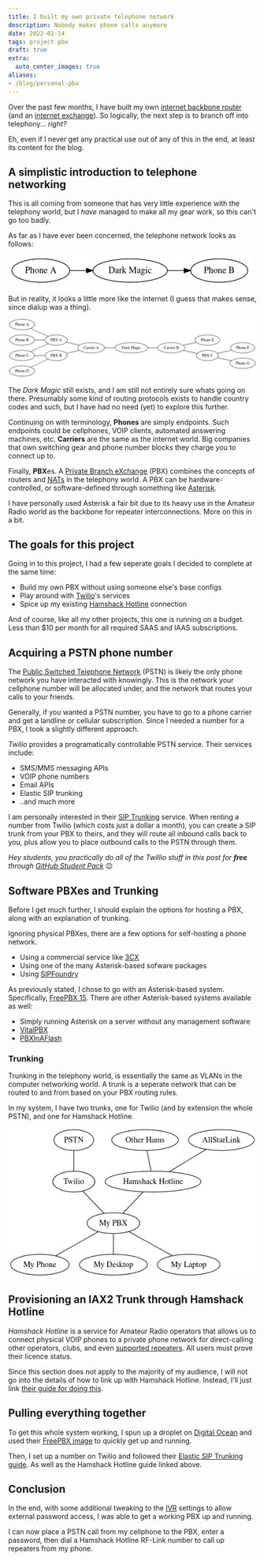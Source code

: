 ```yaml
---
title: I built my own private telephone network
description: Nobody makes phone calls anymore
date: 2022-02-14
tags: project pbx
draft: true
extra:
  auto_center_images: true
aliases:
- /blog/personal-pbx
---
```


Over the past few months, I have built my own [internet backbone router](@/blog/2021-11-14-amprnet-bgp.md) (and an [internet exchange](https://ffixp.net)). So logically, the next step is to branch off into telephony... *right?*

Eh, even if I never get any practical use out of any of this in the end, at least its content for the blog.

## A simplistic introduction to telephone networking

This is all coming from someone that has very little experience with the telephony world, but I *have* managed to make all my gear work, so this can't go too badly.

As far as I have ever been concerned, the telephone network looks as follows:

![The magical phone network](/images/posts/personal-pbx/magic_phones.png)

But in reality, it looks a little more like the internet (I guess that makes sense, since dialup was a thing).

![The magical phone network, with more phones](/images/posts/personal-pbx/phone_internet.png)

The *Dark Magic* still exists, and I am still not entirely sure whats going on there. Presumably some kind of routing protocols exists to handle country codes and such, but I have had no need (yet) to explore this further.

Continuing on with terminology, **Phones** are simply endpoints. Such endpoints could be cellphones, VOIP clients, automated answering machines, etc. **Carriers** are the same as the internet world. Big companies that own switching gear and phone number blocks they charge you to connect up to. 

Finally, **PBX**es. A [Private Branch eXchange](https://en.wikipedia.org/wiki/Business_telephone_system#Private_branch_exchange) (PBX) combines the concepts of routers and [NATs](https://en.wikipedia.org/wiki/Network_address_translation) in the telephony world. A PBX can be hardware-controlled, or software-defined through something like [Asterisk](https://en.wikipedia.org/wiki/Asterisk_(PBX)).

I have personally used Asterisk a fair bit due to its heavy use in the Amateur Radio world as the backbone for repeater interconnections. More on this in a bit.

## The goals for this project

Going in to this project, I had a few seperate goals I decided to complete at the same time:

- Build my own PBX without using someone else's base configs
- Play around with [Twilio](https://www.twilio.com/)'s services
- Spice up my existing [Hamshack Hotline](https://hamshackhotline.com/) connection

And of course, like all my other projects, this one is running on a budget. Less than $10 per month for all required SAAS and IAAS subscriptions.

## Acquiring a PSTN phone number

The [Public Switched Telephone Network](https://en.wikipedia.org/wiki/Public_switched_telephone_network) (PSTN) is likely the only phone network you have interacted with knowingly. This is the network your cellphone number will be allocated under, and the network that routes your calls to your friends.

Generally, if you wanted a PSTN number, you have to go to a phone carrier and get a landline or cellular subscription. Since I needed a number for a PBX, I took a slightly different approach.

*Twilio* provides a programatically controllable PSTN service. Their services include:

- SMS/MMS messaging APIs
- VOIP phone numbers
- Email APIs
- Elastic SIP trunking
- ..and much more

I am personally interested in their [SIP Trunking](https://www.twilio.com/sip-trunking) service. When renting a number from Twilio (which costs just a dollar a month), you can create a SIP trunk from your PBX to theirs, and they will route all inbound calls back to you, plus allow you to place outbound calls to the PSTN through them.

*Hey students, you practically do all of the Twillio stuff in this post for **free** through [GitHub Student Pack](https://education.github.com/pack/offers)* :wink:

## Software PBXes and Trunking

Before I get much further, I should explain the options for hosting a PBX, along with an explanation of trunking.

Ignoring physical PBXes, there are a few options for self-hosting a phone network.

- Using a commercial service like [3CX](https://www.3cx.com/)
- Using one of the many Asterisk-based sofware packages
- Using [SIPFoundry](https://www.sipfoundry.org/)

As previously stated, I chose to go with an Asterisk-based system. Specifically, [FreePBX 15](https://www.freepbx.org/). There are other Asterisk-based systems available as well:

- Simply running Asterisk on a server without any management software
- [VitalPBX](https://www.vitalpbx.com/)
- [PBXInAFlash](https://sourceforge.net/projects/pbxinaflash/)

### Trunking

Trunking in the telephony world, is essentially the same as VLANs in the computer networking world. A trunk is a seperate network that can be routed to and from based on your PBX routing rules.

In my system, I have two trunks, one for Twilio (and by extension the whole PSTN), and one for Hamshack Hotline.

![My trunking setup](/images/posts/personal-pbx/my_trunks.png)

## Provisioning an IAX2 Trunk through Hamshack Hotline

*Hamshack Hotline* is a service for Amateur Radio operators that allows us to connect physical VOIP phones to a private phone network for direct-calling other operators, clubs, and even [supported repeaters](https://apps.hamshackhotline.com:9091/links.php). All users must prove their licence status.

Since this section does not apply to the majority of my audience, I will not go into the details of how to link up with Hamshack Hotline. Instead, I'll just link [their guide for doing this](https://wiki.hamshackhotline.com/doku.php?id=kb:iax:trunk.info).

## Pulling everything together

To get this whole system working, I spun up a droplet on [Digital Ocean](https://m.do.co/c/34e43c62fd02) and used their [FreePBX image](https://marketplace.digitalocean.com/apps/freepbx-1?refcode=34e43c62fd02&utm_campaign=Referral_Invite&utm_medium=Referral_Program&utm_source=badge) to quickly get up and running.

Then, I set up a number on Twilio and followed their [Elastic SIP Trunking guide](https://twilio-cms-prod.s3.amazonaws.com/documents/TwilioElasticSIPTrunking-FreePBX-Configuration-Guide-Version1-0-FINAL-06122018.pdf). As well as the Hamshack Hotline guide linked above.


## Conclusion

In the end, with some additional tweaking to the [IVR](https://en.wikipedia.org/wiki/Interactive_voice_response) settings to allow external password access, I was able to get a working PBX up and running.

I can now place a PSTN call from my cellphone to the PBX, enter a password, then dial a Hamshack Hotline RF-Link number to call up repeaters from my phone.
